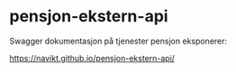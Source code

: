 # pensjon-ekstern-api

Swagger dokumentasjon på tjenester pensjon eksponerer:

https://navikt.github.io/pensjon-ekstern-api/